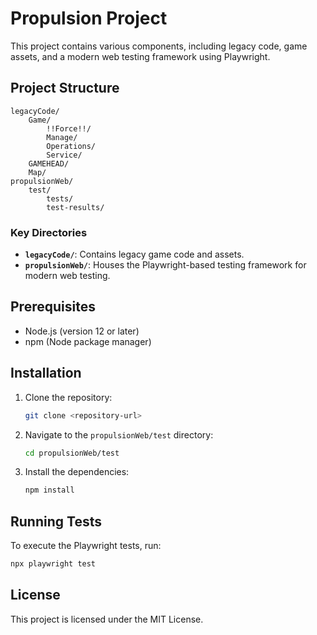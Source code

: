 # Propulsion Project

This project contains various components, including legacy code, game assets, and a modern web testing framework using Playwright.

## Project Structure

```
legacyCode/
    Game/
        !!Force!!/
        Manage/
        Operations/
        Service/
    GAMEHEAD/
    Map/
propulsionWeb/
    test/
        tests/
        test-results/
```

### Key Directories

- **`legacyCode/`**: Contains legacy game code and assets.
- **`propulsionWeb/`**: Houses the Playwright-based testing framework for modern web testing.

## Prerequisites

- Node.js (version 12 or later)
- npm (Node package manager)

## Installation

1. Clone the repository:

   ```bash
   git clone <repository-url>
   ```

2. Navigate to the `propulsionWeb/test` directory:

   ```bash
   cd propulsionWeb/test
   ```

3. Install the dependencies:

   ```bash
   npm install
   ```

## Running Tests

To execute the Playwright tests, run:

```bash
npx playwright test
```

## License

This project is licensed under the MIT License.
